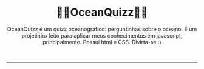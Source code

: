 <!-- Nome do projeto -->
 <h1 align="center">🌊🦈OceanQuizz🌊🦈</h1>

 <!-- Descriçao do projeto -->
 <p align="center">OceanQuizz é um quizz oceanográfico: perguntinhas sobre o oceano. É um projetinho feito para aplicar meus conhecimentos em javascript, principalmente. Possui html e CSS. Divirta-se :)</p>
<br>
<hr>

